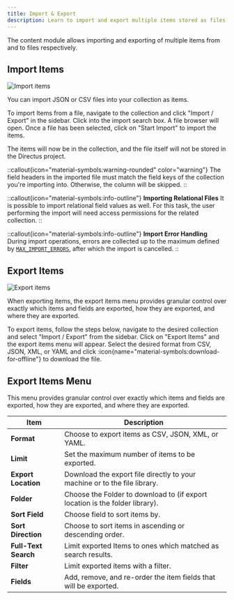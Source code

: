 ```yaml
---
title: Import & Export
description: Learn to import and export multiple items stored as files using Directus.
---
```


The content module allows importing and exporting of multiple items from and to files respectively.

## Import Items

![Import items](/img/194f51c9-9d2d-4264-ad09-8142ff671aea.webp)

You can import JSON or CSV files into your collection as items.

To import Items from a file, navigate to the collection and click "Import / Export" in the sidebar. Click into the import search box. A file browser will open. Once a file has been selected, click on "Start Import" to import the items.

The items will now be in the collection, and the file itself will not be stored in the Directus project.

::callout{icon="material-symbols:warning-rounded" color="warning"}
The field headers in the imported file must match the field keys of the collection you're importing into. Otherwise, the column will be skipped.
::

::callout{icon="material-symbols:info-outline"}
**Importing Relational Files**
It is possible to import relational field values as well. For this task, the user performing the import will need access
permissions for the related collection.
::

::callout{icon="material-symbols:info-outline"}
**Import Error Handling**
During import operations, errors are collected up to the maximum defined by [`MAX_IMPORT_ERRORS`](content/configuration/security-limits.md), after which the import is cancelled.
::

## Export Items

![Export items](/img/6253cd72-005d-4551-b3fd-72acd33e47f6.webp)

When exporting items, the export items menu provides granular control over exactly which items and
fields are exported, how they are exported, and where they are exported.

To export items, follow the steps below, navigate to the desired collection and select "Import / Export" from the sidebar. Click on "Export Items" and the export items menu will appear. Select the desired format from CSV, JSON, XML, or YAML and click :icon{name="material-symbols:download-for-offline"} to download the file.

## Export Items Menu

This menu provides granular control over exactly which items and fields are exported, how they are exported, and where
they are exported.

| Item | Description |
|---|---|
| **Format** | Choose to export items as CSV, JSON, XML, or YAML. |
| **Limit** | Set the maximum number of items to be exported. |
| **Export Location** | Download the export file directly to your machine or to the file library. |
| **Folder** | Choose the Folder to download to (if export location is the folder library). |
| **Sort Field** | Choose field to sort items by. |
| **Sort Direction** | Choose to sort items in ascending or descending order. |
| **Full-Text Search** | Limit exported Items to ones which matched as search results. |
| **Filter** | Limit exported items with a filter. |
| **Fields** | Add, remove, and re-order the item fields that will be exported.  |
